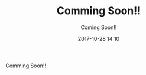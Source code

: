 ﻿---
title: Comming Soon!!
description: "Comming Soon!!"
date: 2017-10-28 14:10
sessionlevel: 50
author: Coming Soon!!
category: sessions
---
Comming Soon!!
